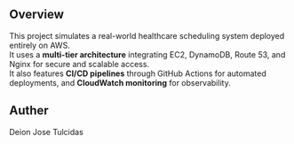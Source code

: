 ## Overview

This project simulates a real-world healthcare scheduling system deployed entirely on AWS.  
It uses a **multi-tier architecture** integrating EC2, DynamoDB, Route 53, and Nginx for secure and scalable access.  
It also features **CI/CD pipelines** through GitHub Actions for automated deployments, and **CloudWatch monitoring** for observability.


## Auther
Deion Jose Tulcidas
